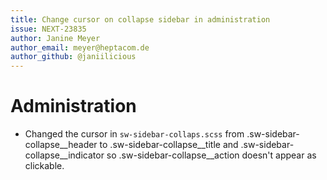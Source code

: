 ```yaml
---
title: Change cursor on collapse sidebar in administration
issue: NEXT-23835
author: Janine Meyer
author_email: meyer@heptacom.de
author_github: @janiilicious
---
```

# Administration
* Changed the cursor in `sw-sidebar-collaps.scss` from .sw-sidebar-collapse__header to .sw-sidebar-collapse__title and .sw-sidebar-collapse__indicator so .sw-sidebar-collapse__action doesn't appear as clickable.
